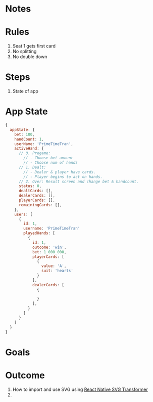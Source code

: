 # Notes

# Rules

1. Seat 1 gets first card
2. No splitting
3. No double down

# Steps

1. State of app


# App State

```js
{
  appState: {
    bet: 100,
    handCount: 1,
    userName: 'PrimeTimeTran',
    activeHand: {
      // 0. Pregame:
        // - Choose bet amount
        // - Choose num of hands
      // 1. Dealt: 
        // - Dealer & player have cards. 
        // - Player begins to act on hands.
      // 2. Over: Result screen and change bet & handcount.
      status: 0,
      dealtCards: [],
      dealerCards: [],
      playerCards: [],
      remainingCards: [],
    },
    users: [
      {
        id: 1,
        username: 'PrimeTimeTran'
        playedHands: [
          {
            id: 1,
            outcome: 'win',
            bet: 1_000_000,
            playerCards: [
              {
                value: 'A',
                suit: 'hearts'
              }
            ],
            dealerCards: [
              {
                
              }
            ],
          }
        ]
      }
    ]
  }
}
```

# Goals




# Outcome




1. How to import and use SVG using [React Native SVG Transformer](https://github.com/kristerkari/react-native-svg-transformer)
2. 